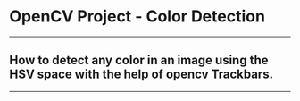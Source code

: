 # OpenCV Project - Color Detection
---
## How to detect any color in an image using the HSV space with the help of opencv Trackbars.

---
